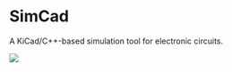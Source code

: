 # SimCad
A KiCad/C++-based simulation tool for electronic circuits.

![](Https://github.com/user/banner.png)
